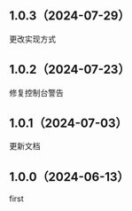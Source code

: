 ## 1.0.3（2024-07-29）
更改实现方式
## 1.0.2（2024-07-23）
修复控制台警告
## 1.0.1（2024-07-03）
更新文档
## 1.0.0（2024-06-13）
first
